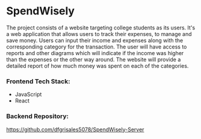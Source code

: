 # SpendWisely

The project consists of a website targeting college students as its users. It's a web application that allows users to track their expenses, to manage and save money. Users can input their income and expenses along with the corresponding category for the transaction. The user will have access to reports and other diagrams which will indicate if the income was higher than the expenses or the other way around. The website will provide a detailed report of how much money was spent on each of the categories. 

### Frontend Tech Stack:
- JavaScript
- React

### Backend Repository: 
https://github.com/dfgrisales5078/SpendWisely-Server
